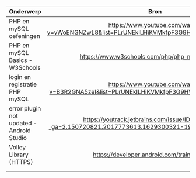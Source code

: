 | Onderwerp    | Bron |
| -------------|:---------------:|
| PHP en mySQL oefeningen | https://www.youtube.com/watch?v=vWoENGNZwL8&list=PLrUNEklLHiKVMkfpF3G9HVf0AstEeZ6Sm&index=13        | 
|PHP en mySQL Basics - W3Schools|https://www.w3schools.com/php/php_mysql_intro.asp|
|login en registratie PHP mySQL|https://www.youtube.com/watch?v=B3R2GNA5zeI&list=PLrUNEklLHiKVMkfpF3G9HVf0AstEeZ6Sm&index=34|
|error plugin not updated - Android Studio|https://youtrack.jetbrains.com/issue/IDEA-237012?_ga=2.150720821.2017773613.1629300321-1902068659.1629300321|
|Volley Library (HTTPS)|https://developer.android.com/training/volley|
|||
|||